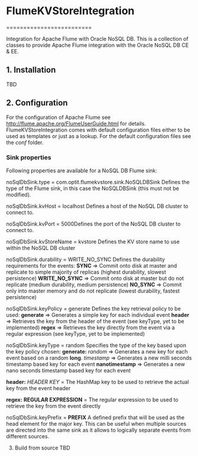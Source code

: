 # FlumeKVStoreIntegration
=========================

Integration for Apache Flume with Oracle NoSQL DB.
This is a collection of classes to provide Apache Flume integration with the Oracle NoSQL DB CE & EE.

## 1. Installation
TBD

## 2. Configuration
For the configuration of Apache Flume see http://flume.apache.org/FlumeUserGuide.html for details.
FlumeKVStoreIntegration comes with default configuration files either to be used as templates or just as a lookup.
For the default configuration files see the *conf* folder.

### Sink properties
Following properties are available for a NoSQL DB Flume sink:

noSqlDbSink.type = com.optit.flumekvstore.sink.NoSQLDBSink
Defines the type of the Flume sink, in this case the NoSQLDBSink (this must not be modified).

noSqlDbSink.kvHost = localhost
Defines a host of the NoSQL DB cluster to connect to.

noSqlDbSink.kvPort = 5000Defines the port of the NoSQL DB cluster to connect to.

noSqlDbSink.kvStoreName = kvstore
Defines the KV store name to use within the NoSQL DB cluster

noSqlDbSink.durability = WRITE_NO_SYNC
Defines the durability requirements for the events:
**SYNC** => Commit onto disk at master and replicate to simple majority of replicas (highest durability, slowest persistence)
**WRITE_NO_SYNC** => Commit onto disk at master but do not replicate (medium durability, medium persistence)
**NO_SYNC** => Commit only into master memory and do not replicate (lowest durability, fastest persistence)

noSqlDbSink.keyPolicy = generate
Defines the key retrieval policy to be used:
**generate** => Generates a simple key for each individual event
**header** => Retrieves the key from the header of the event (see keyType, yet to be implemented)
**regex** => Retrieves the key directly from the event via a regular expression (see keyType, yet to be implemented)

noSqlDbSink.keyType = random
Specifies the type of the key based upon the key policy chosen:
**generate:**
  *random* => Generates a new key for each event based on a random **long**.
  *timestamp* => Generates a new milli seconds timestamp based key for each event
  __nanotimestamp__ => Generates a new nano seconds timestamp based key for each event
	
**header:**
  *HEADER KEY* = The HashMap key to be used to retrieve the actual key from the event header

**regex:**
  __REGULAR EXPRESSION__ = The regular expression to be used to retrieve the key from the event directly

noSqlDbSink.keyPrefix = __PREFIX__
A defined prefix that will be used as the head element for the major key. This can be useful when multiple sources are directed
into the same sink as it allows to logically separate events from different sources.

3. Build from source
TBD 
